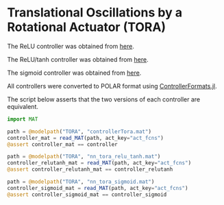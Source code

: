 # Translational Oscillations by a Rotational Actuator (TORA)

The ReLU controller was obtained from [here](https://github.com/verivital/ARCH-COMP2020/blob/31d517b3ff41f2271170f978447211e5ebfe14ed/benchmarks/Benchmark9-Tora/controllerTora.mat).

The ReLU/tanh controller was obtained from [here](https://github.com/verivital/ARCH-COMP2022/blob/9edf874ffe2a4631a333ac3f61509243f33faadf/benchmarks/Tora_Heterogeneous/nn_tora_relu_tanh.mat).

The sigmoid controller was obtained from [here](https://github.com/verivital/ARCH-COMP2022/blob/9edf874ffe2a4631a333ac3f61509243f33faadf/benchmarks/Tora_Heterogeneous/nn_tora_sigmoid.mat).

All controllers were converted to POLAR format using [ControllerFormats.jl](https://github.com/JuliaReach/ControllerFormats.jl).

The script below asserts that the two versions of each controller are equivalent.

```julia
import MAT

path = @modelpath("TORA", "controllerTora.mat")
controller_mat = read_MAT(path, act_key="act_fcns")
@assert controller_mat == controller

path = @modelpath("TORA", "nn_tora_relu_tanh.mat")
controller_relutanh_mat = read_MAT(path, act_key="act_fcns")
@assert controller_relutanh_mat == controller_relutanh

path = @modelpath("TORA", "nn_tora_sigmoid.mat")
controller_sigmoid_mat = read_MAT(path, act_key="act_fcns")
@assert controller_sigmoid_mat == controller_sigmoid
```
